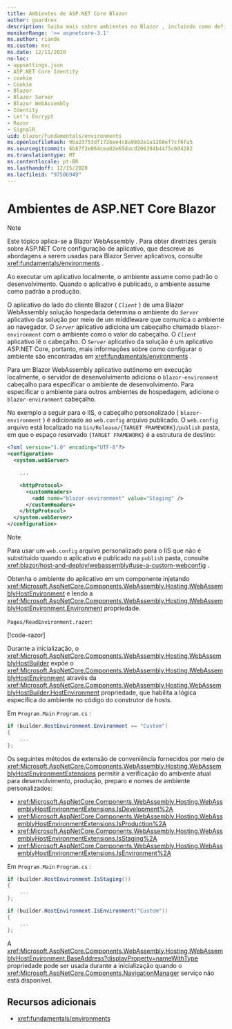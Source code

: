 ```yaml
---
title: Ambientes de ASP.NET Core Blazor
author: guardrex
description: Saiba mais sobre ambientes no Blazor , incluindo como definir o ambiente de um Blazor WebAssembly aplicativo.
monikerRange: '>= aspnetcore-3.1'
ms.author: riande
ms.custom: mvc
ms.date: 12/11/2020
no-loc:
- appsettings.json
- ASP.NET Core Identity
- cookie
- Cookie
- Blazor
- Blazor Server
- Blazor WebAssembly
- Identity
- Let's Encrypt
- Razor
- SignalR
uid: blazor/fundamentals/environments
ms.openlocfilehash: 9ba23753df1726ee4c8a9802e1a1260ef7cf6fa5
ms.sourcegitcommit: 6b87f2e064cea02e65dacd206394b44f5c604282
ms.translationtype: MT
ms.contentlocale: pt-BR
ms.lasthandoff: 12/15/2020
ms.locfileid: "97506949"
---
```

# <a name="aspnet-core-no-locblazor-environments"></a>Ambientes de ASP.NET Core Blazor

> [!NOTE]
> Este tópico aplica-se a Blazor WebAssembly . Para obter diretrizes gerais sobre ASP.NET Core configuração de aplicativo, que descreve as abordagens a serem usadas para Blazor Server aplicativos, consulte <xref:fundamentals/environments> .

Ao executar um aplicativo localmente, o ambiente assume como padrão o desenvolvimento. Quando o aplicativo é publicado, o ambiente assume como padrão a produção.

O aplicativo do lado do cliente Blazor ( *`Client`* ) de uma Blazor WebAssembly solução hospedada determina o ambiente do *`Server`* aplicativo da solução por meio de um middleware que comunica o ambiente ao navegador. O *`Server`* aplicativo adiciona um cabeçalho chamado `blazor-environment` com o ambiente como o valor do cabeçalho. O *`Client`* aplicativo lê o cabeçalho. O *`Server`* aplicativo da solução é um aplicativo ASP.NET Core, portanto, mais informações sobre como configurar o ambiente são encontradas em <xref:fundamentals/environments> .

Para um Blazor WebAssembly aplicativo autônomo em execução localmente, o servidor de desenvolvimento adiciona o `blazor-environment` cabeçalho para especificar o ambiente de desenvolvimento. Para especificar o ambiente para outros ambientes de hospedagem, adicione o `blazor-environment` cabeçalho.

No exemplo a seguir para o IIS, o cabeçalho personalizado ( `blazor-environment` ) é adicionado ao `web.config` arquivo publicado. O `web.config` arquivo está localizado na `bin/Release/{TARGET FRAMEWORK}/publish` pasta, em que o espaço reservado `{TARGET FRAMEWORK}` é a estrutura de destino:

```xml
<?xml version="1.0" encoding="UTF-8"?>
<configuration>
  <system.webServer>

    ...

    <httpProtocol>
      <customHeaders>
        <add name="blazor-environment" value="Staging" />
      </customHeaders>
    </httpProtocol>
  </system.webServer>
</configuration>
```

> [!NOTE]
> Para usar um `web.config` arquivo personalizado para o IIS que não é substituído quando o aplicativo é publicado na `publish` pasta, consulte <xref:blazor/host-and-deploy/webassembly#use-a-custom-webconfig> .

Obtenha o ambiente do aplicativo em um componente injetando <xref:Microsoft.AspNetCore.Components.WebAssembly.Hosting.IWebAssemblyHostEnvironment> e lendo a <xref:Microsoft.AspNetCore.Components.WebAssembly.Hosting.IWebAssemblyHostEnvironment.Environment> propriedade.

`Pages/ReadEnvironment.razor`:

[!code-razor[](environments/samples_snapshot/ReadEnvironment.razor?highlight=3,7)]

Durante a inicialização, o <xref:Microsoft.AspNetCore.Components.WebAssembly.Hosting.WebAssemblyHostBuilder> expõe o <xref:Microsoft.AspNetCore.Components.WebAssembly.Hosting.IWebAssemblyHostEnvironment> através da <xref:Microsoft.AspNetCore.Components.WebAssembly.Hosting.WebAssemblyHostBuilder.HostEnvironment> propriedade, que habilita a lógica específica do ambiente no código do construtor de hosts.

Em `Program.Main` `Program.cs` :

```csharp
if (builder.HostEnvironment.Environment == "Custom")
{
    ...
};
```

Os seguintes métodos de extensão de conveniência fornecidos por meio de <xref:Microsoft.AspNetCore.Components.WebAssembly.Hosting.WebAssemblyHostEnvironmentExtensions> permitir a verificação do ambiente atual para desenvolvimento, produção, preparo e nomes de ambiente personalizados:

* <xref:Microsoft.AspNetCore.Components.WebAssembly.Hosting.WebAssemblyHostEnvironmentExtensions.IsDevelopment%2A>
* <xref:Microsoft.AspNetCore.Components.WebAssembly.Hosting.WebAssemblyHostEnvironmentExtensions.IsProduction%2A>
* <xref:Microsoft.AspNetCore.Components.WebAssembly.Hosting.WebAssemblyHostEnvironmentExtensions.IsStaging%2A>
* <xref:Microsoft.AspNetCore.Components.WebAssembly.Hosting.WebAssemblyHostEnvironmentExtensions.IsEnvironment%2A>

Em `Program.Main` `Program.cs` :

```csharp
if (builder.HostEnvironment.IsStaging())
{
    ...
};

if (builder.HostEnvironment.IsEnvironment("Custom"))
{
    ...
};
```

A <xref:Microsoft.AspNetCore.Components.WebAssembly.Hosting.IWebAssemblyHostEnvironment.BaseAddress?displayProperty=nameWithType> propriedade pode ser usada durante a inicialização quando o <xref:Microsoft.AspNetCore.Components.NavigationManager> serviço não está disponível.

## <a name="additional-resources"></a>Recursos adicionais

* <xref:fundamentals/environments>
